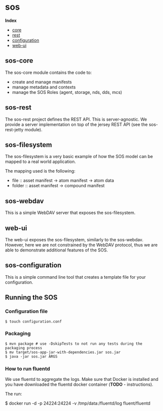 # sos

**Index**

- [core](#sos-core)
- [rest](#sos-rest)
- [configuration](#sos-configuration)
- [web-ui](#web-ui)

## sos-core

The sos-core module contains the code to:
- create and manage manifests
- manage metadata and contexts
- manage the SOS Roles (agent, storage, nds, dds, mcs)


## sos-rest

The sos-rest project defines the REST API. This is server-agnostic.
We provide a server implementation on top of the jersey REST API (see the sos-rest-jetty module).


## sos-filesystem

The sos-filesystem is a very basic example of how the SOS model can be mapped to a real world application.

The mapping used is the following:

- file :: asset manifest -> atom manifest -> atom data
- folder :: asset manifest -> compound manifest


## sos-webdav

This is a simple WebDAV server that exposes the sos-filesystem.


## web-ui

The web-ui exposes the sos-filesystem, similarly to the sos-webdav. However, here we are not constrained by the WebDAV protocol, thus
we are able to demonstrate additional features of the SOS.


## sos-configuration

This is a simple command line tool that creates a template file for your configuration.


## Running the SOS


### Configuration file

`$ touch configuration.conf`

### Packaging

```
$ mvn package # use -DskipTests to not run any tests during the packaging process
$ mv target/sos-app-jar-with-dependencies.jar sos.jar
$ java -jar sos.jar ARGS
```

### How to run fluentd

We use fluentd to aggregate the logs. Make sure that Docker is installed and you have downloaded the fluentd docker container (**TODO** - instructions).

The run:

$ docker run -d -p 24224:24224 -v /tmp/data:/fluentd/log fluent/fluentd
